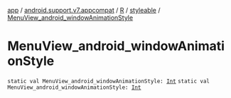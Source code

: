 [app](../../../index.md) / [android.support.v7.appcompat](../../index.md) / [R](../index.md) / [styleable](index.md) / [MenuView_android_windowAnimationStyle](./-menu-view_android_window-animation-style.md)

# MenuView_android_windowAnimationStyle

`static val MenuView_android_windowAnimationStyle: `[`Int`](https://kotlinlang.org/api/latest/jvm/stdlib/kotlin/-int/index.html)
`static val MenuView_android_windowAnimationStyle: `[`Int`](https://kotlinlang.org/api/latest/jvm/stdlib/kotlin/-int/index.html)